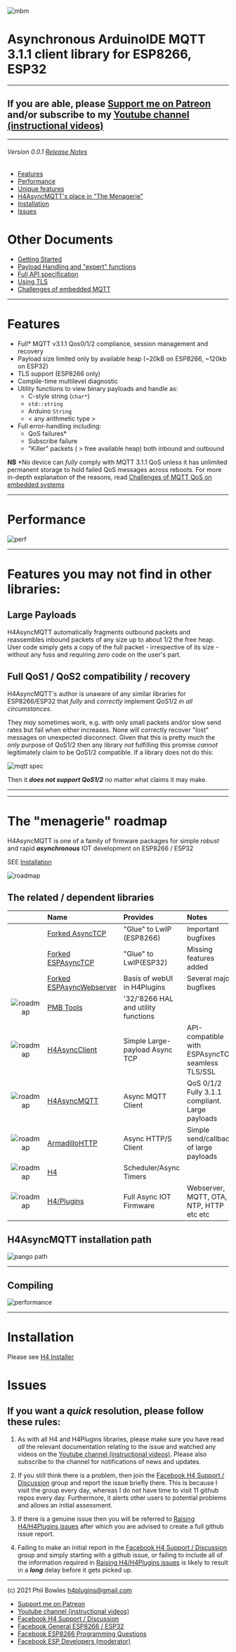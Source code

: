![mbm](assets/pangoplain.jpg)

# Asynchronous ArduinoIDE MQTT 3.1.1 client library for ESP8266, ESP32

---

## If you are able, please [Support me on Patreon](https://patreon.com/esparto) and/or subscribe to my [Youtube channel (instructional videos)](https://www.youtube.com/channel/UCYi-Ko76_3p9hBUtleZRY6g)

---

###### Version 0.0.1 [Release Notes](docs/rn300.md)

* [Features](#features)
* [Performance](#performance)
* [Unique features](#features-you-may-not-find-in-other-libraries)
* [H4AsyncMQTT's place in "The Menagerie"](#the-menagerie-roadmap)
* [Installation](#installation)
* [Issues](#issues)


# Other Documents
* [Getting Started](101.md)
* [Payload Handling and "expert" functions](pl.md)
* [Full API specification](docs/api.md)
* [Using TLS](docs/tls.md)
* [Challenges of embedded MQTT](docs/qos.md)
  
---

# Features

 * Full* MQTT v3.1.1 Qos0/1/2 compliance, session management and recovery
 * Payload size limited only by available heap (~20kB on ESP8266, ~120kb on ESP32)
 * TLS support (ESP8266 only)
 * Compile-time multilevel diagnostic
 * Utility functions to view binary payloads and handle as:
   * C-style string (`char*`)
   * `std::string`
   * Arduino `String`
   * < any arithmetic type >
 * Full error-handling including:
   * QoS failures*
   * Subscribe failure
   * "Killer" packets ( > free available heap) both inbound and outbound

**NB** *No device can *fully* comply with MQTT 3.1.1 QoS unless it has unlimited permanent storage to hold failed QoS messages across reboots. For more in-depth explanation of the reasons, read [Challenges of MQTT QoS on embedded systems](docs/qos.md) 

---

# Performance

![perf](assets/performance.jpg)

---

# Features you may not find in other libraries:

## Large Payloads

H4AsyncMQTT automatically fragments outbound packets and reassembles inbound packets of any size up to about 1/2 the free heap. User code simply gets a copy of the full packet - irrespective of its size - without any fuss and requiring *zero* code on the user's part.

## Full QoS1 / QoS2 compatibility / recovery

H4AsyncMQTT's author is unaware of any similar libraries for ESP8266/ESP32 that *fully* and *correctly* implement QoS1/2 *in all circumstances*.

They *may* sometimes work, e.g. with only small packets and/or slow send rates but fail when either increases. None will correctly recover "lost" messages on unexpected disconnect. Given that this is pretty much the *only* purpose of QoS1/2 then any library *not* fulfilling this promise *cannot* legitimately claim to be QoS1/2 compatible. If a library does not do this:

![mqtt spec](assets/pv2mqtt.jpg)

Then it ***does not support QoS1/2*** no matter what claims it may make.

---
---

# The "menagerie" roadmap

H4AsyncMQTT is one of a family of firmware packages for simple *robust* and rapid ***asynchronous*** IOT development on ESP8266 / ESP32

SEE [Installation](#installation)

![roadmap](assets/common/menagerieroadmap.jpg)

## The related / dependent libraries

|| Name | Provides | Notes |
| :---: | :----------  | :--- | :--- |
||[Forked AsyncTCP](https://github.com/philbowles/AsyncTCP-master)|"Glue" to LwIP (ESP8266)| Important bugfixes |
||[Forked ESPAsyncTCP](https://github.com/philbowles/ESPAsyncTCP-master)|"Glue" to LwIP(ESP32)| Missing features added |
||[Forked ESPAsyncWebserver](https://github.com/philbowles/ESPAsyncWebServer)| Basis of webUI in H4Plugins| Several major bugfixes |
|![roadmap](assets/common/tools_icon.jpg)|[PMB Tools](https://github.com/philbowles/pmbtools)|'32/'8266 HAL and utility functions| |
|![roadmap](assets/common/H4Async_icon.jpg)|[H4AsyncClient](https://github.com/philbowles/H4AsyncClient)|Simple Large-payload Async TCP| API-compatible with ESPAsyncTCP, seamless TLS/SSL |
|![roadmap](assets/common/pangolin_icon.jpg)|[H4AsyncMQTT](https://github.com/philbowles/H4AsyncMQTT)|Async MQTT Client|QoS 0/1/2 Fully 3.1.1 compliant. Large payloads |
|![roadmap](assets/common/armadillo_icon.jpg)|[ArmadilloHTTP](https://github.com/philbowles/ArmadilloHTTP)|Async HTTP/S Client| Simple send/callback of large payloads |
|![roadmap](assets/common/h4_icon.jpg)|[H4](https://github.com/philbowles/H4)|Scheduler/Async Timers| |
|![roadmap](assets/common/h4p_icon.jpg)|[H4/Plugins](https://github.com/philbowles/h4plugins)|Full Async IOT Firmware| Webserver, MQTT, OTA, NTP, HTTP etc etc |

## H4AsyncMQTT installation path

![pango path](assets/roadmapPangolin.jpg)

---
## Compiling

![performance](assets/lwip.jpg)

---

# Installation

Please see [H4 Installer](https://github.com/philbowles/h4installer)
# Issues

## If you want a *quick* resolution, please follow these rules:

1. As with all H4 and H4Plugins libraries, please make sure you have read *all* the relevant documentation relating to the issue and watched any videos on the [Youtube channel (instructional videos)](https://www.youtube.com/channel/UCYi-Ko76_3p9hBUtleZRY6g). Please also subscribe to the channel for notifications of news and updates.

2. If you still think there is a problem, then join the [Facebook H4  Support / Discussion](https://www.facebook.com/groups/444344099599131/) group and report the issue briefly there. This is because I visit the group every day, whereas I do not have time to visit 11 github repos every day. Furthermore, it alerts other users to potential problems and allows an initial assessment. 

3. If there is a genuine issue then you will be referred to [Raising H4/H4Plugins issues](https://github.com/philbowles/h4plugins/blob/master/docs/issues.md) after which you are advised to create a full github issue report.

4. Failing to make an initial report in the [Facebook H4  Support / Discussion](https://www.facebook.com/groups/444344099599131/) group and simply starting with a github issue, or failing to include all of the information required in [Raising H4/H4Plugins issues](https://github.com/philbowles/h4plugins/blob/master/docs/issues.md) is likely to result in a ***long*** delay before it gets picked up.

---

(c) 2021 Phil Bowles h4plugins@gmail.com

* [Support me on Patreon](https://patreon.com/esparto)
* [Youtube channel (instructional videos)](https://www.youtube.com/channel/UCYi-Ko76_3p9hBUtleZRY6g)
* [Facebook H4  Support / Discussion](https://www.facebook.com/groups/444344099599131/)
* [Facebook General ESP8266 / ESP32](https://www.facebook.com/groups/2125820374390340/)
* [Facebook ESP8266 Programming Questions](https://www.facebook.com/groups/esp8266questions/)
* [Facebook ESP Developers (moderator)](https://www.facebook.com/groups/ESP8266/)